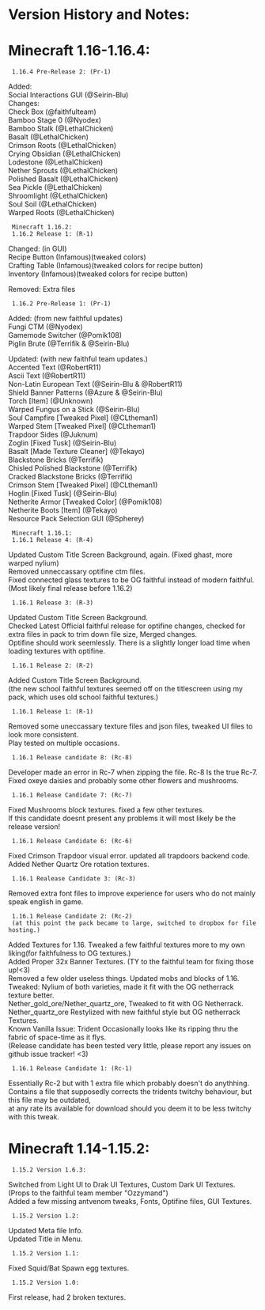 # Version History and Notes:
# Minecraft 1.16-1.16.4:
     1.16.4 Pre-Release 2: (Pr-1)
   Added:  
Social Interactions GUI (@Seirin-Blu)  
   Changes:  
Check Box (@faithfulteam)  
Bamboo Stage 0 (@Nyodex)  
Bamboo Stalk (@LethalChicken)  
Basalt (@LethalChicken)  
Crimson Roots (@LethalChicken)  
Crying Obsidian (@LethalChicken)  
Lodestone (@LethalChicken)  
Nether Sprouts (@LethalChicken)  
Polished Basalt (@LethalChicken)  
Sea Pickle (@LethalChicken)  
Shroomlight (@LethalChicken)  
Soul Soil (@LethalChicken)  
Warped Roots (@LethalChicken)  
  
     Minecraft 1.16.2:
     1.16.2 Release 1: (R-1)
Changed: (in GUI)  
Recipe Button (Infamous)(tweaked colors)  
Crafting Table (Infamous)(tweaked colors for recipe button)  
Inventory (Infamous)(tweaked colors for recipe button)  
  
Removed: Extra files  

     1.16.2 Pre-Release 1: (Pr-1)
Added: (from new faithful updates)  
Fungi CTM (@Nyodex)  
Gamemode Switcher (@Pomik108)  
Piglin Brute (@Terrifik & @Seirin-Blu)  
  
Updated: (with new faithful team updates.)  
Accented Text (@RobertR11)  
Ascii Text (@RobertR11)  
Non-Latin European Text (@Seirin-Blu & @RobertR11)  
Shield Banner Patterns (@Azure & @Seirin-Blu)  
Torch [Item] (@Unknown)  
Warped Fungus on a Stick (@Seirin-Blu)  
Soul Campfire [Tweaked Pixel] (@CLtheman1)  
Warped Stem [Tweaked Pixel] (@CLtheman1)  
Trapdoor Sides (@Juknum)  
Zoglin [Fixed Tusk] (@Seirin-Blu)  
Basalt [Made Texture Cleaner] (@Tekayo)  
Blackstone Bricks (@Terrifik)  
Chisled Polished Blackstone (@Terrifik)  
Cracked Blackstone Bricks (@Terrifik)  
Crimson Stem [Tweaked Pixel] (@CLtheman1)  
Hoglin [Fixed Tusk] (@Seirin-Blu)  
Netherite Armor [Tweaked Color] (@Pomik108)  
Netherite Boots [Item] (@Tekayo)  
Resource Pack Selection GUI (@Spherey)  

     Minecraft 1.16.1:
     1.16.1 Release 4: (R-4)
Updated Custom Title Screen Background, again. (Fixed ghast, more warped nylium)  
Removed unneccassary optifine ctm files.  
Fixed connected glass textures to be OG faithful instead of modern faithful.  
(Most likely final release before 1.16.2)  

     1.16.1 Release 3: (R-3)
Updated Custom Title Screen Background.  
Checked Latest Official faithful release for optifine changes, checked for extra files in pack to trim down file size, Merged changes.  
Optifine should work seemlessly.  There is a slightly longer load time when loading textures with optifine.  

     1.16.1 Release 2: (R-2)
Added Custom Title Screen Background.  
(the new school faithful textures seemed off on the titlescreen using my pack, which uses old school faithful textures.)  

     1.16.1 Release 1: (R-1)
Removed some uneccassary texture files and json files, tweaked UI files to look more consistent.  
Play tested on multiple occasions.  

     1.16.1 Release candidate 8: (Rc-8)
Developer made an error in Rc-7 when zipping the file.  Rc-8 Is the true Rc-7.  
Fixed oxeye daisies and probably some other flowers and mushrooms.  

     1.16.1 Release Candidate 7: (Rc-7)
Fixed Mushrooms block textures.  fixed a few other textures.  
If this candidate doesnt present any problems it will most likely be the release version!  

     1.16.1 Release Candidate 6: (Rc-6)
Fixed Crimson Trapdoor visual error.  updated all trapdoors backend code.  
Added Nether Quartz Ore rotation textures.  

     1.16.1 Realease Candidate 3: (Rc-3)
Removed extra font files to improve experience for users who do not mainly speak english in game.  

     1.16.1 Release Candidate 2: (Rc-2) 
     (at this point the pack became to large, switched to dropbox for file hosting.)
Added Textures for 1.16.  Tweaked a few faithful textures more to my own liking(for faithfulness to OG textures.)  
Added Proper 32x Banner Textures.  (TY to the faithful team for fixing those up!<3)  
Removed a few older useless things.  Updated mobs and blocks of 1.16.  
Tweaked: Nylium of both varieties, made it fit with the OG netherrack texture better.  
Nether_gold_ore/Nether_quartz_ore, Tweaked to fit with OG Netherrack.  
Nether_quartz_ore Restylized with new faithful style but OG netherrack Textures.  
Known Vanilla Issue: Trident Occasionally looks like its ripping thru the fabric of space-time as it flys.  
(Release candidate has been tested very little, please report any issues on github issue tracker! <3)  

     1.16.1 Release Candidate 1: (Rc-1)
Essentially Rc-2 but with 1 extra file which probably doesn't do anythhing.  
Contains a file that supposedly corrects the tridents twitchy behaviour, but this file may be outdated,  
at any rate its available for download should you deem it to be less twitchy with this tweak.  

# Minecraft 1.14-1.15.2:
     1.15.2 Version 1.6.3:
Switched from Light UI to Drak UI Textures, Custom Dark UI Textures.  (Props to the faithful team member "Ozzymand")  
Added a few missing antvenom tweaks, Fonts, Optifine files, GUI Textures.  

     1.15.2 Version 1.2:
Updated Meta file Info.  
Updated Title in Menu.  

     1.15.2 Version 1.1:
Fixed Squid/Bat Spawn egg textures.  

     1.15.2 Version 1.0:
First release, had 2 broken textures.  


